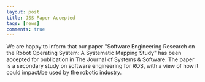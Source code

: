 ```yaml
---
layout: post
title: JSS Paper Accepted
tags: [news]
comments: true
---
```


We are happy to inform that our paper "Software Engineering Research on the Robot Operating System: A Systematic Mapping Study" has been accepted for publication in The Journal of Systems & Software. The paper is a secondary study on software engineering for ROS, with a view of how it could impact/be used by the robotic industry.
